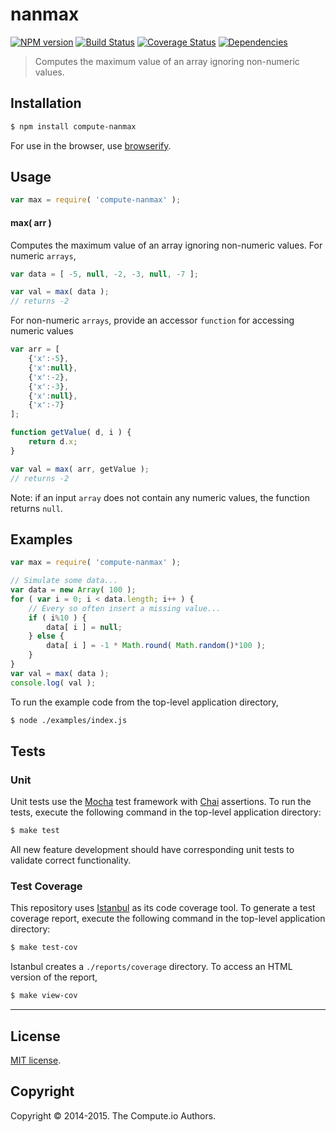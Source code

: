 nanmax
===
[![NPM version][npm-image]][npm-url] [![Build Status][travis-image]][travis-url] [![Coverage Status][coveralls-image]][coveralls-url] [![Dependencies][dependencies-image]][dependencies-url]

> Computes the maximum value of an array ignoring non-numeric values.


## Installation

``` bash
$ npm install compute-nanmax
```

For use in the browser, use [browserify](https://github.com/substack/node-browserify).


## Usage


``` javascript
var max = require( 'compute-nanmax' );
```

#### max( arr )

Computes the maximum value of an array ignoring non-numeric values. For numeric `arrays`,


``` javascript
var data = [ -5, null, -2, -3, null, -7 ];

var val = max( data );
// returns -2
```

For non-numeric `arrays`, provide an accessor `function` for accessing numeric values

``` javascript
var arr = [
	{'x':-5},
	{'x':null},
	{'x':-2},
	{'x':-3},
	{'x':null},
	{'x':-7}
];

function getValue( d, i ) {
	return d.x;
}

var val = max( arr, getValue );
// returns -2
```

Note: if an input `array` does not contain any numeric values, the function returns `null`.


## Examples

``` javascript
var max = require( 'compute-nanmax' );

// Simulate some data...
var data = new Array( 100 );
for ( var i = 0; i < data.length; i++ ) {
	// Every so often insert a missing value...
	if ( i%10 ) {
		data[ i ] = null;
	} else {
		data[ i ] = -1 * Math.round( Math.random()*100 );
	}
}
var val = max( data );
console.log( val );
```

To run the example code from the top-level application directory,

``` bash
$ node ./examples/index.js
```


## Tests

### Unit

Unit tests use the [Mocha](http://mochajs.org) test framework with [Chai](http://chaijs.com) assertions. To run the tests, execute the following command in the top-level application directory:

``` bash
$ make test
```

All new feature development should have corresponding unit tests to validate correct functionality.


### Test Coverage

This repository uses [Istanbul](https://github.com/gotwarlost/istanbul) as its code coverage tool. To generate a test coverage report, execute the following command in the top-level application directory:

``` bash
$ make test-cov
```

Istanbul creates a `./reports/coverage` directory. To access an HTML version of the report,

``` bash
$ make view-cov
```


---
## License

[MIT license](http://opensource.org/licenses/MIT).


## Copyright

Copyright &copy; 2014-2015. The Compute.io Authors.


[npm-image]: http://img.shields.io/npm/v/compute-nanmax.svg
[npm-url]: https://npmjs.org/package/compute-nanmax

[travis-image]: http://img.shields.io/travis/compute-io/nanmax/master.svg
[travis-url]: https://travis-ci.org/compute-io/nanmax

[coveralls-image]: https://img.shields.io/coveralls/compute-io/nanmax/master.svg
[coveralls-url]: https://coveralls.io/r/compute-io/nanmax?branch=master

[dependencies-image]: http://img.shields.io/david/compute-io/nanmax.svg
[dependencies-url]: https://david-dm.org/compute-io/nanmax

[dev-dependencies-image]: http://img.shields.io/david/dev/compute-io/nanmax.svg
[dev-dependencies-url]: https://david-dm.org/dev/compute-io/nanmax

[github-issues-image]: http://img.shields.io/github/issues/compute-io/nanmax.svg
[github-issues-url]: https://github.com/compute-io/nanmax/issues
